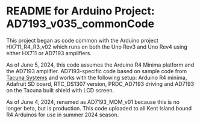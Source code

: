 # README for Arduino Project: AD7193_v035_commonCode

This project began as code common with the Arduino project HX711_R4_R3_v02 which runs on both the Uno Rev3 and Uno Rev4 using either HX711 or AD7193 amplifiers.

As of June 5, 2024, this code assumes the Arduino R4 Minima platform and the AD7193 amplifier. AD7193-specific code based on sample code from [Tacuna Systems](https://tacunasystems.com) and works with the following setup: Arduino R4 minima, Adafruit SD board, RTC_DS1307 version, PRDC_AD7193 driving and AD7193 on the Tacuna built shield with LCD screen.

As of June 4, 2024, renamed as AD7193_MOM_v01 because this is no longer beta, but is production. This code uploaded to all Kent Island bound R4 Arduinos for use in summer 2024 season. 
